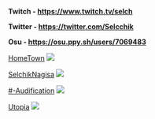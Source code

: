 **Twitch - https://www.twitch.tv/selch**

**Twitter - https://twitter.com/Selcchik**

**Osu - https://osu.ppy.sh/users/7069483**











[HomeTown](https://drive.google.com/file/d/1cVtwuoAdQ1nVv9kn_cj7vlKASU7N5YUa/view)
![](https://i.imgur.com/MzZF7tl.png)









 [SelchikNagisa](https://drive.google.com/uc?export=download&confirm=NKoE&id=1QdiM3n2U9_D0_dnklLjjlp6fWKzlmwZz)
![](https://i.ppy.sh/cc86c079978bf35b950fcd182669d81b9287d86b/68747470733a2f2f70702e757365726170692e636f6d2f633834303133392f763834303133393538362f35633830662f515936764d44364e43376b2e6a7067)









[#-Audification](https://drive.google.com/file/d/1RCYEsZeHIgI-ucTIB8PEZ9yZT2NIDOWd/view)
![](https://i.ppy.sh/7afddddbb74c79fd223d493403ecad5aedc5c9ab/68747470733a2f2f692e696d6775722e636f6d2f4a7044547a47732e706e67)








[Utopia](https://drive.google.com/open?id=1bx8SaqeD06wFnGwm391G3uDkoH1FDJiO)
![](https://i.imgur.com/KyJqMcs.png)

